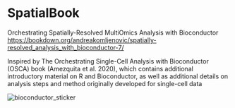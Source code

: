 # SpatialBook

Orchestrating Spatially-Resolved MultiOmics Analysis with Bioconductor 
https://bookdown.org/andreakomljenovic/spatially-resolved_analysis_with_bioconductor-7/

Inspired by The Orchestrating Single-Cell Analysis with Bioconductor (OSCA) book (Amezquita et al. 2020), which contains additional introductory material on R and Bioconductor, as well as additional details on analysis steps and method originally developed for single-cell data


![bioconductor_sticker](https://github.com/wirawara/SpatialBook/assets/14986121/229a6e37-443e-4c18-9689-db8065df5b29)

